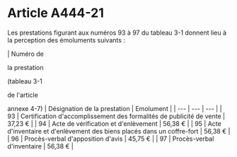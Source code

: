 # Article A444-21

Les prestations figurant aux numéros 93 à 97 du tableau 3-1 donnent lieu à la perception des émoluments suivants :

| Numéro de

la prestation

(tableau 3-1

de l'article

annexe 4-7) |
Désignation de la prestation |
Emolument |
| --- | --- | --- |
|
93 |
Certification d'accomplissement des formalités de publicité de vente |
37,23 € |
|
94 |
Acte de vérification et d'enlèvement |
56,38 € |
|
95 |
Acte d'inventaire et d'enlèvement des biens placés dans un coffre-fort |
56,38 € |
|
96 |
Procès-verbal d'apposition d'avis |
45,75 € |
|
97 |
Procès-verbal d'inventaire |
56,38 € |
